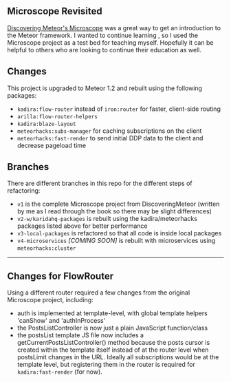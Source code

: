## Microscope Revisited

[Discovering Meteor's Microscope](https://github.com/DiscoverMeteor/Microscope) was a great way to get an introduction to the Meteor
framework. I wanted to continue learning , so I used the Microscope project as a test bed for teaching myself. 
 Hopefully it can be helpful to others who are looking to continue their education as well. 
 
## Changes
 This project is upgraded to Meteor 1.2 and rebuilt using the following packages:

* `kadira:flow-router` instead of `iron:router` for faster, client-side routing
* `arilla:flow-router-helpers`
* `kadira:blaze-layout` 
* `meteorhacks:subs-manager` for caching subscriptions on the client
* `meteorhacks:fast-render` to send initial DDP data to the client and decrease pageload time

## Branches
There are different branches in this repo for the different steps of refactoring:

* `v1` is the complete Microscope project from DiscoveringMeteor (written by me as I read through the book so there may be slight differences)
* `v2-w/karidahq-packages` is rebuilt using the kadira/meteorhacks packages listed above for better performance
* `v3-local-packages` is refactored so that all code is inside local packages
* `v4-microservices` *[COMING SOON]* is rebuilt with microservices using `meteorhacks:cluster`

---

## Changes for FlowRouter 
Using a different router required a few changes from the original Microscope project, including:

* auth is implemented at template-level, with global template helpers 'canShow' and 'authInProcess'
* the PostsListController is now just a plain JavaScript function/class
* the postsList template JS file now includes a getCurrentPostsListController() method because the posts cursor is 
created within the template itself instead of at the router level when postsLimit changes in the URL. Ideally all 
subscriptions would be at the template level, but registering them in the router is required for `kadira:fast-render` (for now).

